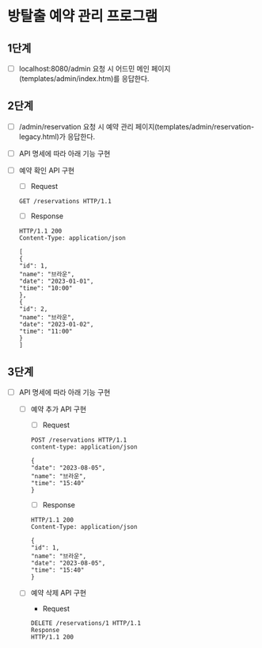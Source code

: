 # 방탈출 예약 관리 프로그램

## 1단계

- [ ] localhost:8080/admin 요청 시 어드민 메인 페이지(templates/admin/index.htm)를 응답한다.

## 2단계

- [ ] /admin/reservation 요청 시 예약 관리 페이지(templates/admin/reservation-legacy.html)가 응답한다.
- [ ]  API 명세에 따라 아래 기능 구현
- [ ] 예약 확인 API 구현
    - [ ] Request
    ```
    GET /reservations HTTP/1.1
    ```

    - [ ] Response
    ```
    HTTP/1.1 200
    Content-Type: application/json
  
    [
    {
    "id": 1,
    "name": "브라운",
    "date": "2023-01-01",
    "time": "10:00"
    },
    {
    "id": 2,
    "name": "브라운",
    "date": "2023-01-02",
    "time": "11:00"
    }
    ]
    ```

## 3단계

- [ ] API 명세에 따라 아래 기능 구현
    - [ ] 예약 추가 API 구현
        - [ ] Request
        ```
        POST /reservations HTTP/1.1
        content-type: application/json
      
        {
        "date": "2023-08-05",
        "name": "브라운",
        "time": "15:40"
        }
        ```

        - [ ] Response
        ```
        HTTP/1.1 200
        Content-Type: application/json
      
        {
        "id": 1,
        "name": "브라운",
        "date": "2023-08-05",
        "time": "15:40"
        }
        ```

    - [ ] 예약 삭제 API 구현
        - Request
        ```
        DELETE /reservations/1 HTTP/1.1
        Response
        HTTP/1.1 200
        ```
